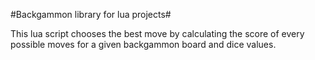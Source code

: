 #Backgammon library for lua projects#

This lua script chooses the best move by calculating the score of every possible moves for a given backgammon board and dice values.